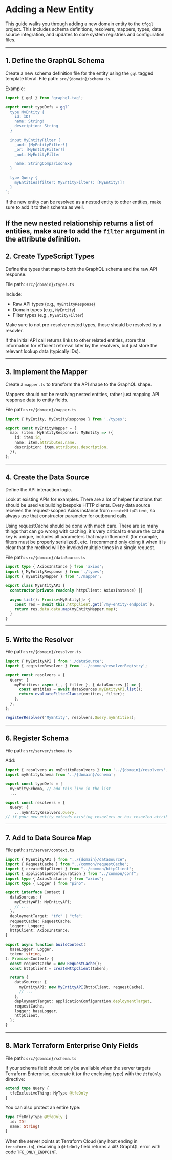 # Adding a New Entity

This guide walks you through adding a new domain entity to the `tfgql` project. This includes schema definitions, resolvers, mappers, types, data source integration, and updates to core system registries and configuration files.

---

## 1. Define the GraphQL Schema

Create a new schema definition file for the entity using the `gql` tagged template literal. File path: `src/{domain}/schema.ts`.

Example:
```ts
import { gql } from 'graphql-tag';

export const typeDefs = gql`
  type MyEntity {
    id: ID!
    name: String!
    description: String
  }

  input MyEntityFilter {
    _and: [MyEntityFilter!]
    _or: [MyEntityFilter!]
    _not: MyEntityFilter

    name: StringComparisonExp
  }

  type Query {
    myEntities(filter: MyEntityFilter): [MyEntity!]!
  }
`;
```

If the new entity can be resolved as a nested entity to other entities, make sure to add it to their schema as well.

If the new nested relationship returns a list of entities, make sure to add the `filter` argument in the attribute definition.
---

## 2. Create TypeScript Types

Define the types that map to both the GraphQL schema and the raw API response.

File path: `src/{domain}/types.ts`

Include:
- Raw API types (e.g., `MyEntityResponse`)
- Domain types (e.g., `MyEntity`)
- Filter types (e.g., `MyEntityFilter`)

Make sure to not pre-resolve nested types, those should be resolved by a resovler.

If the initial API call returns links to other related entities, store that information for efficient
retrieval later by the resolvers, but just store the relevant lookup data (typically IDs).

---

## 3. Implement the Mapper

Create a `mapper.ts` to transform the API shape to the GraphQL shape.

Mappers should not be resolving nested entities, rather just mapping API response data
to entity fields.

File path: `src/{domain}/mapper.ts`

```ts
import { MyEntity, MyEntityResponse } from './types';

export const myEntityMapper = {
  map: (item: MyEntityResponse): MyEntity => ({
    id: item.id,
    name: item.attributes.name,
    description: item.attributes.description,
  }),
};
```

---

## 4. Create the Data Source

Define the API interaction logic.

Look at existing APIs for examples. There are a lot of helper functions that
should be used vs building bespoke HTTP clients. Every data source receives the
request-scoped Axios instance from `createHttpClient`, so always use that
constructor parameter for outbound calls.

Using requestCache should be done with much care.  There are so many things 
that can go wrong with caching, it's very critical to ensure the cache key
is unique, includes all parameters that may influence it (for example, filters
must be properly serialized), etc.  I recommend only doing it when it is clear
that the method will be invoked multiple times in a single request.

File path: `src/{domain}/dataSource.ts`

```ts
import type { AxiosInstance } from 'axios';
import { MyEntityResponse } from './types';
import { myEntityMapper } from './mapper';

export class MyEntityAPI {
  constructor(private readonly httpClient: AxiosInstance) {}

  async list(): Promise<MyEntity[]> {
    const res = await this.httpClient.get(`/my-entity-endpoint`);
    return res.data.data.map(myEntityMapper.map);
  }
}
```

---

## 5. Write the Resolver

File path: `src/{domain}/resolver.ts`

```ts
import { MyEntityAPI } from './dataSource';
import { registerResolver } from '../common/resolverRegistry';

export const resolvers = {
  Query: {
    myEntities: async (_, { filter }, { dataSources }) => {
      const entities = await dataSources.myEntityAPI.list();
      return evaluateFilterClause(entities, filter);
    },
  },
};

registerResolver('MyEntity', resolvers.Query.myEntities);
```

---

## 6. Register Schema

File path: `src/server/schema.ts`

Add:
```ts
import { resolvers as myEntityResolvers } from '../{domain}/resolvers';
import myEntitySchema from '../{domain}/schema';

export const typeDefs = [
  myEntitySchema, // add this line in the list
  ...
```
```ts
export const resolvers = {
  Query: {
    ...myEntityResolvers.Query,
// if your new entity extends existing resovlers or has resovled attributes, make sure to add it to the appropriate spots
```

---

## 7. Add to Data Source Map

File path: `src/server/context.ts`

```ts
import { MyEntityAPI } from "../{domain}/dataSource";
import { RequestCache } from "../common/requestCache";
import { createHttpClient } from "../common/httpClient";
import { applicationConfiguration } from "../common/conf";
import type { AxiosInstance } from "axios";
import type { Logger } from "pino";

export interface Context {
  dataSources: {
    myEntityAPI: MyEntityAPI;
    // ...
  };
  deploymentTarget: "tfc" | "tfe";
  requestCache: RequestCache;
  logger: Logger;
  httpClient: AxiosInstance;
}
```

```ts
export async function buildContext(
  baseLogger: Logger,
  token: string,
): Promise<Context> {
  const requestCache = new RequestCache();
  const httpClient = createHttpClient(token);

  return {
    dataSources: {
      myEntityAPI: new MyEntityAPI(httpClient, requestCache),
      // ...
    },
    deploymentTarget: applicationConfiguration.deploymentTarget,
    requestCache,
    logger: baseLogger,
    httpClient,
  };
}
```

---

## 8. Mark Terraform Enterprise Only Fields

File path: `src/{domain}/schema.ts`

If your schema field should only be available when the server targets Terraform Enterprise, decorate it (or the enclosing type) with the `@tfeOnly` directive:

```graphql
extend type Query {
  tfeExclusiveThing: MyType @tfeOnly
}
```

You can also protect an entire type:

```graphql
type TfeOnlyType @tfeOnly {
  id: ID!
  name: String!
}
```

When the server points at Terraform Cloud (any host ending in `terraform.io`), resolving a `@tfeOnly` field returns a `403` GraphQL error with code `TFE_ONLY_ENDPOINT`.
